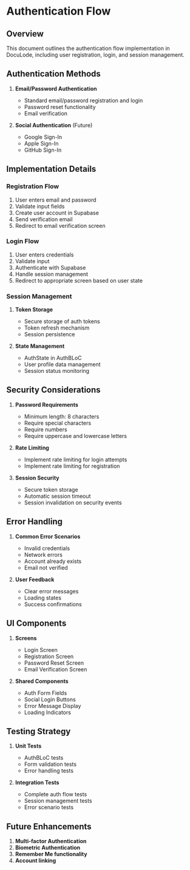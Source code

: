 # Authentication Flow

## Overview
This document outlines the authentication flow implementation in DocuLode, including user registration, login, and session management.

## Authentication Methods
1. **Email/Password Authentication**
   - Standard email/password registration and login
   - Password reset functionality
   - Email verification

2. **Social Authentication** (Future)
   - Google Sign-In
   - Apple Sign-In
   - GitHub Sign-In

## Implementation Details

### Registration Flow
1. User enters email and password
2. Validate input fields
3. Create user account in Supabase
4. Send verification email
5. Redirect to email verification screen

### Login Flow
1. User enters credentials
2. Validate input
3. Authenticate with Supabase
4. Handle session management
5. Redirect to appropriate screen based on user state

### Session Management
1. **Token Storage**
   - Secure storage of auth tokens
   - Token refresh mechanism
   - Session persistence

2. **State Management**
   - AuthState in AuthBLoC
   - User profile data management
   - Session status monitoring

## Security Considerations
1. **Password Requirements**
   - Minimum length: 8 characters
   - Require special characters
   - Require numbers
   - Require uppercase and lowercase letters

2. **Rate Limiting**
   - Implement rate limiting for login attempts
   - Implement rate limiting for registration

3. **Session Security**
   - Secure token storage
   - Automatic session timeout
   - Session invalidation on security events

## Error Handling
1. **Common Error Scenarios**
   - Invalid credentials
   - Network errors
   - Account already exists
   - Email not verified

2. **User Feedback**
   - Clear error messages
   - Loading states
   - Success confirmations

## UI Components
1. **Screens**
   - Login Screen
   - Registration Screen
   - Password Reset Screen
   - Email Verification Screen

2. **Shared Components**
   - Auth Form Fields
   - Social Login Buttons
   - Error Message Display
   - Loading Indicators

## Testing Strategy
1. **Unit Tests**
   - AuthBLoC tests
   - Form validation tests
   - Error handling tests

2. **Integration Tests**
   - Complete auth flow tests
   - Session management tests
   - Error scenario tests

## Future Enhancements
1. **Multi-factor Authentication**
2. **Biometric Authentication**
3. **Remember Me functionality**
4. **Account linking**
